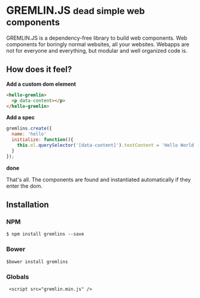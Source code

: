 # GREMLIN.JS <small>dead simple web components</small>

<div class="lead">
GREMLIN.JS is a dependency-free library to build web components. Web components for boringly normal websites, all your
websites. Webapps are not for everyone and everything, but modular and well organized code is.
</div>

## How does it feel?


**Add a custom dom element**

``` html
<hello-gremlin>
  <p data-content></p>
</hello-gremlin>
```

**Add a spec**

``` javascript
gremlins.create({
  name: 'hello'
  initialize: function(){
    this.el.querySelector('[data-content]').textContent = 'Hello World!';
  }
});
```

**done**

That's all. The components are found and instantiated automatically if they enter the dom.

## Installation

### NPM

    $ npm install gremlins --save
    
### Bower

    $bower install gremlins
    
### Globals

     <script src="gremlin.min.js" />